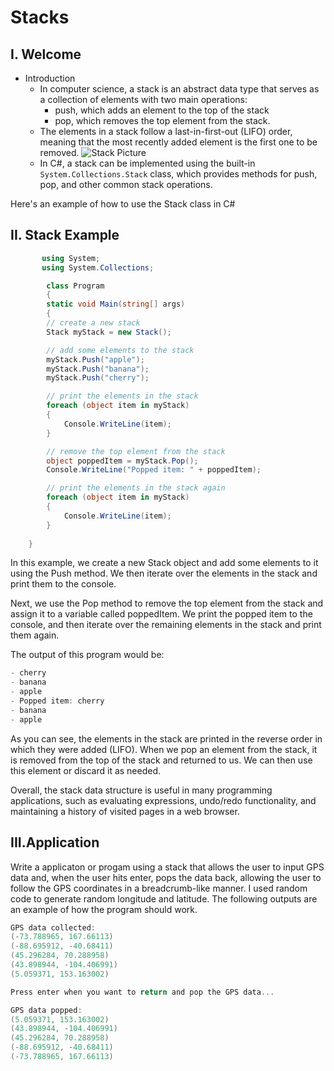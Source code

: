 # Stacks
## I. Welcome
* Introduction
  * In computer science, a stack is an abstract data type that serves as a collection of elements with two main operations:
    * push, which adds an element to the top of the stack
    * pop, which removes the top element from the stack.
  * The elements in a stack follow a last-in-first-out (LIFO) order, meaning that the most recently added element is the first one to be removed.
    ![Stack Picture](https://www.tutorialspoint.com/data_structures_algorithms/images/stack_representation.jpg)
  * In C#, a stack can be implemented using the built-in `System.Collections.Stack` class, which provides methods for push, pop, and other common stack operations.

Here's an example of how to use the Stack class in C#
## II. Stack Example
```C#
       using System;
       using System.Collections;

        class Program
        {
        static void Main(string[] args)
        {
        // create a new stack
        Stack myStack = new Stack();

        // add some elements to the stack
        myStack.Push("apple");
        myStack.Push("banana");
        myStack.Push("cherry");

        // print the elements in the stack
        foreach (object item in myStack)
        {
            Console.WriteLine(item);
        }

        // remove the top element from the stack
        object poppedItem = myStack.Pop();
        Console.WriteLine("Popped item: " + poppedItem);

        // print the elements in the stack again
        foreach (object item in myStack)
        {
            Console.WriteLine(item);
        }
      
    }
```

In this example, we create a new Stack object and add some elements to it using the Push method. We then iterate over the elements in the stack and print them to the console.

Next, we use the Pop method to remove the top element from the stack and assign it to a variable called poppedItem. We print the popped item to the console, and then iterate over the remaining elements in the stack and print them again.

The output of this program would be:
```C#
- cherry
- banana
- apple
- Popped item: cherry
- banana
- apple
```
As you can see, the elements in the stack are printed in the reverse order in which they were added (LIFO). When we pop an element from the stack, it is removed from the top of the stack and returned to us. We can then use this element or discard it as needed.

Overall, the stack data structure is useful in many programming applications, such as evaluating expressions, undo/redo functionality, and maintaining a history of visited pages in a web browser.
## III.Application
Write a applicaton or progam using a stack that allows the user to input GPS data and, when the user hits enter, pops the data back, allowing the user to follow the GPS coordinates in a breadcrumb-like manner. I used random code to generate random longitude and latitude. The following outputs are an example of how the program should work.

```c#
GPS data collected:
(-73.788965, 167.66113)
(-88.695912, -40.68411)
(45.296284, 70.288958)
(43.898944, -104.406991)
(5.059371, 153.163002)

Press enter when you want to return and pop the GPS data...

GPS data popped:
(5.059371, 153.163002)
(43.898944, -104.406991)
(45.296284, 70.288958)
(-88.695912, -40.68411)
(-73.788965, 167.66113)
```




